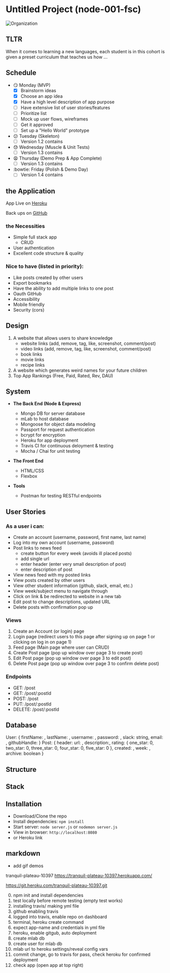 # Untitled Project (node-001-fsc)

![Organization](http://www.explainxkcd.com/wiki/images/1/1b/home_organization.png)

## TLTR
When it comes to learning a new languages, each student is in this cohort is given a preset curriculum that teaches us how ...




## Schedule
* :smirk: Monday (MVP)
	- [x] Brainstorm ideas
	- [x] Choose an app idea
	- [x] Have a high level description of app purpose
	- [ ] Have extensive list of user stories/features
	- [ ] Prioritize list
	- [ ] Mock up user flows, wireframes
	- [ ] Get it approved
	- [ ] Set up a "Hello World" prototype

* :confused: Tuesday (Skeleton)
	- [ ]  Version 1.2 contains

* :sweat: Wednesday (Muscle & Unit Tests)
	- [ ]  Version 1.3 contains 	

* :weary: Thursday (Demo Prep & App Complete)
	- [ ]  Version 1.3 contains

* :bowtie: Friday (Polish & Demo Day)
	- [ ]  Version 1.4 contains

## the Application

App Live on
[Heroku](https://heroku.com)

Back ups on
[GitHub](https://github.com/dankato/node-001-fsc)


### the Necessities
* Simple full stack app
	* CRUD
* User authentication
* Excellent code structure & quality


### Nice to have (listed in priority):
* Like posts created by other users
* Export bookmarks
* Have the ability to add multiple links to one post
* Oauth GitHub
* Accessibility
* Mobile friendly
* Security (cors)


## Design
1. A website that allows users to share knowledge
	- website links (add, remove, tag, like, screenshot, comment/post)
	- video links (add, remove, tag, like, screenshot, comment/post)
	- book links
	- movie links
	- recipe links
2. A website which generates weird names for your future children
3. Top App Rankings (Free, Paid, Rated, Rev, DAU)


## System
* **The Back End (Node & Express)**
	* Mongo DB for server database
	* mLab to host database
	* Mongoose for object data modeling
	* Passport for request authentication
	* bcrypt for encryption
	* Heroku for app deployment
	* Travis CI for continuous deloyment & testing
	* Mocha / Chai for unit testing

* **The Front End**
	* HTML/CSS
	* Flexbox

* **Tools**
	* Postman for testing RESTful endpoints

## User Stories

### As a user i can:
* Create an account (username, password, first name, last name)
* Log into my own account (username, password)
* Post links to news feed
	* create button for every week (avoids ill placed posts)
	* add single url
	* enter header (enter very small description of post)
	* enter description of post
* View news feed with my posted links
* View posts created by other users
* View other student information (github, slack, email, etc.)
* View week/subject menu to navigate through
* Click on link & be redirected to website in a new tab
* Edit post to change descriptions, updated URL
* Delete posts with confirmation pop up


### Views
1. Create an Account (or login) page
2. Login page (redirect users to this page after signing up on page 1 or clicking on log in on page 1)
3. Feed page (Main page where user can CRUD)
4. Create Post page (pop up window over page 3 to create post)
5. Edit Post page (pop up window over page 3 to edit post)
6. Delete Post page (pop up window over page 3 to confirm delete post)

### Endpoints
* GET: /post
* GET: /post/:postId
* POST: /post
* PUT: /post/:postId
* DELETE: /post/:postId

## Database
User: {
	firstName: ,
	lastName: ,
	username: ,
	password: ,
	slack: string,
	email: ,
	githubHandle:
}
Post: {
	header:
	url: ,
	description:,
	rating: {
		one_star: 0,
		two_star: 0,
		three_star: 0,
		four_star: 0,
		five_star: 0
	},
	created: ,
	week: ,
	archive: boolean
}

## Structure


## Stack



## Installation

- Download/Clone the repo
- Install dependencies: `npm install`
- Start server: `node server.js` or `nodemon server.js`
- View in browser: `http://localhost:8080`
- or Heroku link


## markdown
- add gif demos



tranquil-plateau-10397
https://tranquil-plateau-10397.herokuapp.com/

https://git.heroku.com/tranquil-plateau-10397.git

0. npm init and install dependencies
0. test locally before remote testing (empty test works)
1. installing travis/ making yml file
2. github enabling travis
3. logged into travis, enable repo on dashboard
4. terminal, heroku create command
5. expect app-name and credentials in yml file
6. heroku, enable gitgub, auto deployment
7. create mlab db
8. create user for mlab db
9. mlab url to heroku settings/reveal config vars
10. commit change, go to travis for pass, check heroku for confirmed deployment
11. check app (open app at top right)
